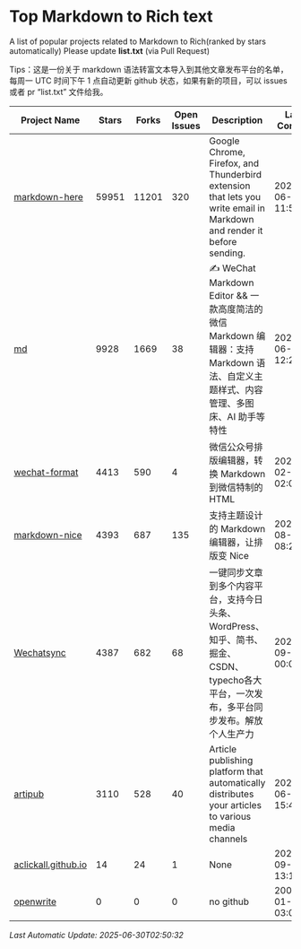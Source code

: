 # Top Markdown to Rich text
A list of popular projects related to Markdown to Rich(ranked by stars automatically)
Please update **list.txt** (via Pull Request)

Tips：这是一份关于 markdown 语法转富文本导入到其他文章发布平台的名单，每周一 UTC 时间下午 1 点自动更新 github 状态，如果有新的项目，可以 issues 或者 pr “list.txt” 文件给我。

| Project Name | Stars | Forks | Open Issues | Description | Last Commit |
| ------------ | ----- | ----- | ----------- | ----------- | ----------- |
| [markdown-here](https://github.com/adam-p/markdown-here) | 59951 | 11201 | 320 | Google Chrome, Firefox, and Thunderbird extension that lets you write email in Markdown and render it before sending. | 2025-06-24 11:57:55 |
| [md](https://github.com/doocs/md) | 9928 | 1669 | 38 | ✍ WeChat Markdown Editor && 一款高度简洁的微信 Markdown 编辑器：支持 Markdown 语法、自定义主题样式、内容管理、多图床、AI 助手等特性 | 2025-06-29 12:20:11 |
| [wechat-format](https://github.com/lyricat/wechat-format) | 4413 | 590 | 4 | 微信公众号排版编辑器，转换 Markdown 到微信特制的 HTML | 2025-02-22 02:01:44 |
| [markdown-nice](https://github.com/mdnice/markdown-nice) | 4393 | 687 | 135 | 支持主题设计的 Markdown 编辑器，让排版变 Nice | 2023-08-14 08:29:38 |
| [Wechatsync](https://github.com/wechatsync/Wechatsync) | 4387 | 682 | 68 | 一键同步文章到多个内容平台，支持今日头条、WordPress、知乎、简书、掘金、CSDN、typecho各大平台，一次发布，多平台同步发布。解放个人生产力 | 2023-09-05 00:03:46 |
| [artipub](https://github.com/crawlab-team/artipub) | 3110 | 528 | 40 | Article publishing platform that automatically distributes your articles to various media channels | 2021-06-12 15:46:38 |
| [aclickall.github.io](https://github.com/aclickall/aclickall.github.io) | 14 | 24 | 1 | None | 2024-09-09 13:14:15 |
| [openwrite](https://www.openwrite.cn/) | 0 | 0 | 0 | no github | 2006-01-02 03:04:05 |

*Last Automatic Update: 2025-06-30T02:50:32*